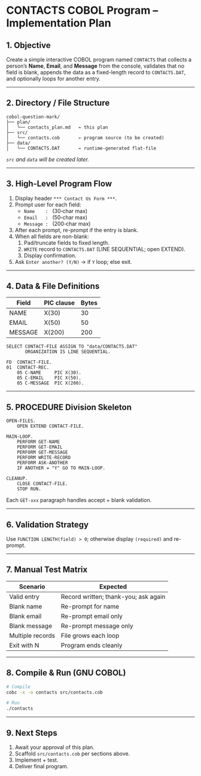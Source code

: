 # CONTACTS COBOL Program – Implementation Plan

## 1. Objective
Create a simple interactive COBOL program named `CONTACTS` that collects a person’s **Name**, **Email**, and **Message** from the console, validates that no field is blank, appends the data as a fixed-length record to `CONTACTS.DAT`, and optionally loops for another entry.

---

## 2. Directory / File Structure
```
cobol-question-mark/
├── plan/
│   └── contacts_plan.md   ← this plan
├── src/
│   └── contacts.cob       ← program source (to be created)
├── data/
│   └── CONTACTS.DAT       ← runtime-generated flat-file
```
*`src` and `data` will be created later.*

---

## 3. High-Level Program Flow
1. Display header `*** Contact Us Form ***`.
2. Prompt user for each field:
   - `Name    : ` (30‐char max)
   - `Email   : ` (50‐char max)
   - `Message : ` (200‐char max)
3. After each prompt, re-prompt if the entry is blank.
4. When all fields are non-blank:
   1. Pad/truncate fields to fixed length.
   2. `WRITE` record to `CONTACTS.DAT` (LINE SEQUENTIAL; open EXTEND).
   3. Display confirmation.
5. Ask `Enter another? (Y/N)` → if `Y` loop; else exit.

---

## 4. Data & File Definitions
| Field   | PIC clause | Bytes |
|---------|------------|-------|
| NAME    | X(30)      | 30    |
| EMAIL   | X(50)      | 50    |
| MESSAGE | X(200)     | 200   |

```
SELECT CONTACT-FILE ASSIGN TO "data/CONTACTS.DAT"
       ORGANIZATION IS LINE SEQUENTIAL.

FD  CONTACT-FILE.
01  CONTACT-REC.
    05 C-NAME     PIC X(30).
    05 C-EMAIL    PIC X(50).
    05 C-MESSAGE  PIC X(200).
```

---

## 5. PROCEDURE Division Skeleton
```
OPEN-FILES.
    OPEN EXTEND CONTACT-FILE.

MAIN-LOOP.
    PERFORM GET-NAME
    PERFORM GET-EMAIL
    PERFORM GET-MESSAGE
    PERFORM WRITE-RECORD
    PERFORM ASK-ANOTHER
    IF ANOTHER = "Y" GO TO MAIN-LOOP.

CLEANUP.
    CLOSE CONTACT-FILE.
    STOP RUN.
```
Each `GET-xxx` paragraph handles accept + blank validation.

---

## 6. Validation Strategy
Use `FUNCTION LENGTH(field) > 0`; otherwise display `(required)` and re-prompt.

---

## 7. Manual Test Matrix
| Scenario | Expected |
|----------|----------|
| Valid entry | Record written; thank-you; ask again |
| Blank name  | Re-prompt for name |
| Blank email | Re-prompt email only |
| Blank message | Re-prompt message only |
| Multiple records | File grows each loop |
| Exit with N | Program ends cleanly |

---

## 8. Compile & Run (GNU COBOL)
```bash
# Compile
cobc -x -o contacts src/contacts.cob

# Run
./contacts
```

---

## 9. Next Steps
1. Await your approval of this plan.
2. Scaffold `src/contacts.cob` per sections above.
3. Implement + test.
4. Deliver final program.
